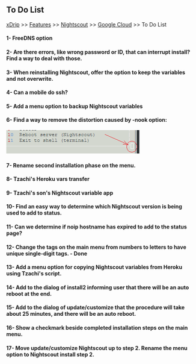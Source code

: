 ## To Do List
[xDrip](../../README.md) >> [Features](../Features_page.md) >> [Nightscout](../Nightscout_page.md) >> [Google Cloud](./GoogleCloud.md) >> To Do List
  
#### 1- FreeDNS option  
#### 2- Are there errors, like wrong password or ID, that can interrupt install?  Find a way to deal with those.  
#### 3- When reinstalling Nightscout, offer the option to keep the variables and not overwrite.  
#### 4- Can a mobile do ssh?  
#### 5- Add a menu option to backup Nightscout variables  
#### 6- Find a way to remove the distortion caused by -nook option: 
![](./images/Dist1.png)  
#### 7- Rename second installation phase on the menu.  
#### 8- Tzachi's Heroku vars transfer  
#### 9- Tzachi's son's Nightscout variable app  
#### 10- Find an easy way to determine which Nightscout version is being used to add to status.  
#### 11- Can we determine if noip hostname has expired to add to the status page?  
#### 12- Change the tags on the main menu from numbers to letters to have unique single-digit tags. - Done  
#### 13- Add a menu option for copying Nightscout variables from Heroku using Tzachi's script.  
#### 14- Add to the dialog of install2 informing user that there will be an auto reboot at the end.  
#### 15- Add to the dialog of update/customize that the procedure will take about 25 minutes, and there will be an auto reboot.  
#### 16- Show a checkmark beside completed installation steps on the main menu.  
#### 17- Move update/customize Nightscout up to step 2.  Rename the menu option to Nightscout install step 2.   
